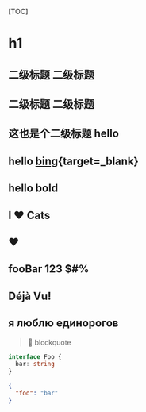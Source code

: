 [TOC]

# h1

## 二级标题 二级标题

## 二级标题 二级标题

<h2>
  这也是个二级标题
  <span>hello</span>
</h2>

## hello [bing](https://bing.com){target=_blank}

## hello **bold**

## I ♥ Cats

## ♥

## fooBar 123 $#%

## Déjà Vu!

## я люблю единорогов

> 🎉 blockquote

```ts
interface Foo {
  bar: string
}
```

```json
{
  "foo": "bar"
}
```
